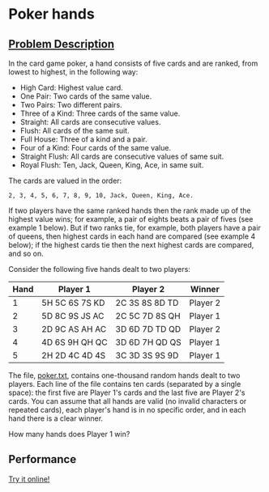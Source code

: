 # Poker hands

## [Problem Description](https://projecteuler.net/problem=54)

In the card game poker, a hand consists of five cards and are ranked, from lowest to highest, in the following way:

- High Card: Highest value card.
- One Pair: Two cards of the same value.
- Two Pairs: Two different pairs.
- Three of a Kind: Three cards of the same value.
- Straight: All cards are consecutive values.
- Flush: All cards of the same suit.
- Full House: Three of a kind and a pair.
- Four of a Kind: Four cards of the same value.
- Straight Flush: All cards are consecutive values of same suit.
- Royal Flush: Ten, Jack, Queen, King, Ace, in same suit.

The cards are valued in the order:

    2, 3, 4, 5, 6, 7, 8, 9, 10, Jack, Queen, King, Ace.

If two players have the same ranked hands then the rank made up of the highest value wins; for example, a pair of eights beats a pair of fives (see example 1 below). But if two ranks tie, for example, both players have a pair of queens, then highest cards in each hand are compared (see example 4 below); if the highest cards tie then the next highest cards are compared, and so on.

Consider the following five hands dealt to two players:

| Hand |    Player 1    |    Player 2    |  Winner  |
| ---- | -------------- | -------------- | -------- |
|   1  | 5H 5C 6S 7S KD | 2C 3S 8S 8D TD | Player 2 |
|   2  | 5D 8C 9S JS AC | 2C 5C 7D 8S QH | Player 1 |
|   3  | 2D 9C AS AH AC | 3D 6D 7D TD QD | Player 2 |
|   4  | 4D 6S 9H QH QC | 3D 6D 7H QD QS | Player 1 |
|   5  | 2H 2D 4C 4D 4S | 3C 3D 3S 9S 9D | Player 1 |

The file, [poker.txt](https://projecteuler.net/project/resources/p054_poker.txt), contains one-thousand random hands dealt to two players. Each line of the file contains ten cards (separated by a single space): the first five are Player 1's cards and the last five are Player 2's cards. You can assume that all hands are valid (no invalid characters or repeated cards), each player's hand is in no specific order, and in each hand there is a clear winner.

How many hands does Player 1 win?

## Performance

[Try it online!]()

```
```